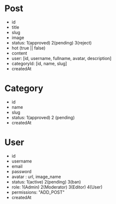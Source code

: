 # Post

- id
- title
- slug
- image
- status: 1(approved) 2(pending) 3(reject)
- hot (true || false)
- content
- user: [id, username, fullname, avatar, description]
- categoryId: [id, name, slug]
- createdAt

# Category

- id
- name
- slug
- status: 1(approved) 2 (pending)
- createdAt

# User

- id
- username
- email
- password
- avatar : url, image_name
- status: 1(active) 2(pending) 3(ban)
- role: 1(Admin) 2(Moderator) 3(Editor) 4(User)
- permissions: "ADD_POST"
- createdAt
